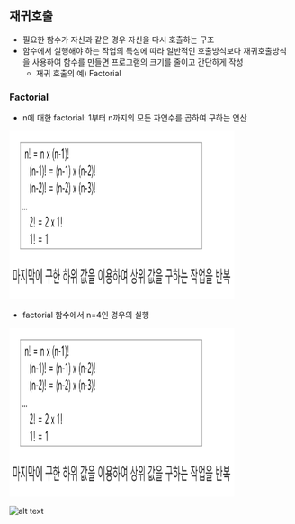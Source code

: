 ## 재귀호출
- 필요한 함수가 자신과 같은 경우 자신을 다시 호출하는 구조
- 함수에서 실행해야 하는 작업의 특성에 따라 일반적인 호출방식보다 재귀호출방식을 사용하여 함수를 만들면 프로그램의 크기를 줄이고 간단하게 작성
    - 재귀 호출의 예) Factorial

### Factorial
- n에 대한 factorial: 1부터 n까지의 모든 자연수를 곱하여 구하는 연산
<img src="images/image_6.png" width="400" height="300">

- factorial 함수에서 n=4인 경우의 실행
<img src="images/image_6.png" width="400" height="300">

![alt text](image.png)